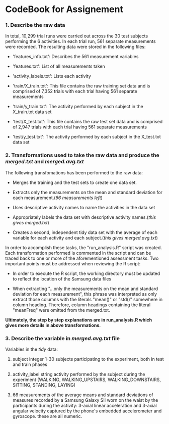 #  CodeBook for Assignement

### 1. Describe the raw data
In total, 10,299 trial runs were carried out across the 30 test subjects performing the 6 activities. In each trial run, 561 separate measurements were recorded. The resulting data were stored in the following files:

* 'features_info.txt': Describes the 561 measurement variables

* 'features.txt': List of all measurements taken

* 'activity_labels.txt': Lists each activity

* 'train/X_train.txt': This file contains the raw training set data and is comprised of 7,352 trials with each trial having 561 separate measurements

* 'train/y_train.txt': The activity performed by each subject in the X_train.txt data set

* 'test/X_test.txt': This file contains the raw test set data and is comprised of 2,947 trials with each trial having 561 separate measurements

* 'test/y_test.txt': The activity performed by each subject in the X_test.txt data set



### 2. Transformations used to take the raw data and produce the _merged.txt_ and _merged.avg.txt_
The following transfomations has been performed to the raw data:

* Merges the training and the test sets to create one data set.

* Extracts only the measurements on the mean and standard deviation for each measurement.(_66 measurements left_)

* Uses descriptive activity names to name the activities in the data set

* Appropriately labels the data set with descriptive activity names.(_this gives merged.txt_)

* Creates a second, independent tidy data set with the average of each variable for each activity and each subject.(_this gives merged.avg.txt_)

In order to accomplish these tasks, the "run_analysis.R" script was created. Each transformation performed is commented in the script and can be traced back to one or more of the aforementioned assessment tasks. Two important points must be addressed when reviewing the R script:

* In order to execute the R script, the working directory must be updated to reflect the location of the Samsung data files

* When extracting "...only the measurements on the mean and standard deviation for each measurement", this phrase was interpreted as only extract those columns with the literals "mean()" or "std()" somewhere in column heading. Therefore, column headings containing the literal "meanFreq" were omitted from the merged.txt.

**Ultimately, the step by step explanations are in run_analysis.R which gives more details in above transformations.**

### 3. Describe the variable in _merged.avg.txt_ file
Variables in the _tidy_ data:

1. subject integer 1-30 subjects participating to the experiment, both in test and train phases 

2. activity_label string activity performed by the subject during the experiment (WALKING, WALKING_UPSTAIRS, WALKING_DOWNSTAIRS, SITTING, STANDING, LAYING) 

3. 66 measurements of the average means and standard deviations of measures recorded by a Samsung Galaxy SII worn on the waist by the participants during the activity: 3-axial linear acceleration and 3-axial angular velocity captured by the phone's embedded accelerometer and gyroscope. these are all numeric.